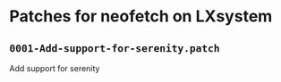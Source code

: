 # Patches for neofetch on LXsystem

## `0001-Add-support-for-serenity.patch`

Add support for serenity


